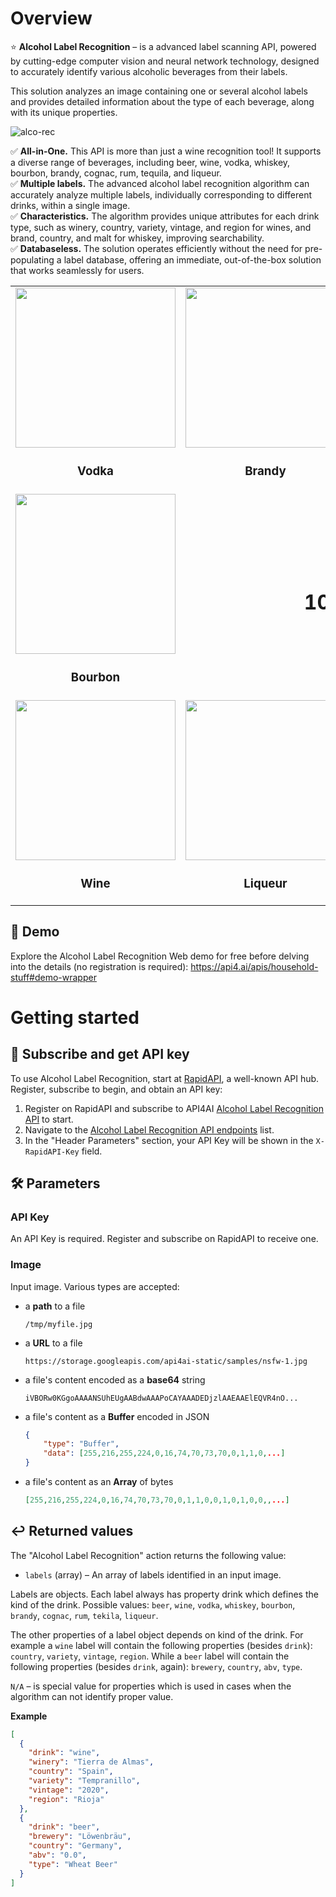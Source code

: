 # Overview

⭐️ **Alcohol Label Recognition** – is a advanced label scanning API, powered by cutting-edge computer vision and neural network technology, designed to accurately identify various alcoholic beverages from their labels.

This solution analyzes an image containing one or several alcohol labels and provides detailed information about the type of each beverage, along with its unique properties.

![alco-rec](https://storage.googleapis.com/api4ai-static/rapidapi/alco-rec/alco_rec_1.jpg)

✅ **All-in-One.** This API is more than just a wine recognition tool! It supports a diverse range of beverages, including beer, wine, vodka, whiskey, bourbon, brandy, cognac, rum, tequila, and liqueur.  
✅ **Multiple labels.** The advanced alcohol label recognition algorithm can accurately analyze multiple labels, individually corresponding to different drinks, within a single image.  
✅ **Characteristics.** The algorithm provides unique attributes for each drink type, such as winery, country, variety, vintage, and region for wines, and brand, country, and malt for whiskey, improving searchability.  
✅ **Databaseless.** The solution operates efficiently without the need for pre-populating a label database, offering an immediate, out-of-the-box solution that works seamlessly for users.  

<table>
  <tr>
    <td align="center">
      <img width="256" height="256" src="https://storage.googleapis.com/api4ai-static/rapidapi/alco-rec/vodka.png">
      <h3>Vodka</h3>
    </td>
    <td align="center">
      <img width="256" height="256" src="https://storage.googleapis.com/api4ai-static/rapidapi/alco-rec/brandy.png">
      <h3>Brandy</h3>
    </td>
    <td align="center">
      <img width="256" height="256" src="https://storage.googleapis.com/api4ai-static/rapidapi/alco-rec/beer.png">
      <h3>Beer</h3>
    </td>
    <td align="center">
      <img width="256" height="256" src="https://storage.googleapis.com/api4ai-static/rapidapi/alco-rec/tekila.png">
      <h3>Tekila</h3>
    </td>
  </tr>
  <tr>
    <td align="center">
      <img width="256" height="256" src="https://storage.googleapis.com/api4ai-static/rapidapi/alco-rec/bourbon.png">
      <h3>Bourbon</h3>
    <td align="center" colspan="2">
        <h1>10 drinks</h1>
    </td>
    <td align="center">
      <img width="256" height="256" src="https://storage.googleapis.com/api4ai-static/rapidapi/alco-rec/rum.png">
      <h3>Rum</h3>
    </td>
  </tr>
  <tr>
    <td align="center">
      <img width="256" height="256" src="https://storage.googleapis.com/api4ai-static/rapidapi/alco-rec/wine.png">
      <h3>Wine</h3>
    </td>
    <td align="center">
      <img width="256" height="256" src="https://storage.googleapis.com/api4ai-static/rapidapi/alco-rec/liqueur.png">
      <h3>Liqueur</h3>
    </td>
    <td align="center">
      <img width="256" height="256" src="https://storage.googleapis.com/api4ai-static/rapidapi/alco-rec/whiskey.png">
      <h3>Whiskey</h3>
    </td>
    <td align="center">
      <img width="256" height="256" src="https://storage.googleapis.com/api4ai-static/rapidapi/alco-rec/cognac.png">
      <h3>Cognac</h3>
    </td>
  </tr>
</table>


## 🤖 Demo

Explore the Alcohol Label Recognition Web demo for free before delving into the details (no registration is required): https://api4.ai/apis/household-stuff#demo-wrapper



# Getting started

## 🚀 Subscribe and get API key

To use Alcohol Label Recognition, start at [RapidAPI](https://rapidapi.com/), a well-known API hub. Register, subscribe to begin, and obtain an API key:

1. Register on RapidAPI and subscribe to API4AI [Alcohol Label Recognition API](https://rapidapi.com/api4ai-api4ai-default/api/alcohol-label-recognition/pricing) to start.
2. Navigate to the [Alcohol Label Recognition API endpoints](https://rapidapi.com/api4ai-api4ai-default/api/alcohol-label-recognition) list.
3. In the "Header Parameters" section, your API Key will be shown in the `X-RapidAPI-Key` field.


## 🛠 Parameters

### API Key

An API Key is required. Register and subscribe on RapidAPI to receive one.

### Image

Input image. Various types are accepted:
  * a **path** to a file
    ```
    /tmp/myfile.jpg
    ```
  * a **URL** to a file
    ```
    https://storage.googleapis.com/api4ai-static/samples/nsfw-1.jpg
    ```
  * a file's content encoded as a **base64** string
    ```
    iVBORw0KGgoAAAANSUhEUgAABdwAAAPoCAYAAADEDjzlAAEAAElEQVR4nO...
    ```
  * a file's content as a **Buffer** encoded in JSON
    ```json
    {
        "type": "Buffer",
        "data": [255,216,255,224,0,16,74,70,73,70,0,1,1,0,...]
    }
    ```
  * a file's content as an **Array** of bytes
    ```json
    [255,216,255,224,0,16,74,70,73,70,0,1,1,0,0,1,0,1,0,0,,...]
    ```


## ↩️ Returned values

The "Alcohol Label Recognition" action returns the following value:

* `labels` (array) – An array of labels identified in an input image.

Labels are objects. Each label always has property drink which defines the kind of the drink. Possible values: `beer`, `wine`, `vodka`, `whiskey`, `bourbon`, `brandy`, `cognac`, `rum`, `tekila`, `liqueur`.

The other properties of a label object depends on kind of the drink. For example a `wine` label will contain the following properties (besides `drink`): `country`, `variety`, `vintage`, `region`. While a `beer` label will contain the following properties (besides `drink`, again): `brewery`, `country`, `abv`, `type`.

`N/A` – is special value for properties which is used in cases when the algorithm can not identify proper value.

**Example**

```json
[
  {
    "drink": "wine",
    "winery": "Tierra de Almas",
    "country": "Spain",
    "variety": "Tempranillo",
    "vintage": "2020",
    "region": "Rioja"
  },
  {
    "drink": "beer",
    "brewery": "Löwenbräu",
    "country": "Germany",
    "abv": "0.0",
    "type": "Wheat Beer"
  }
]
```
